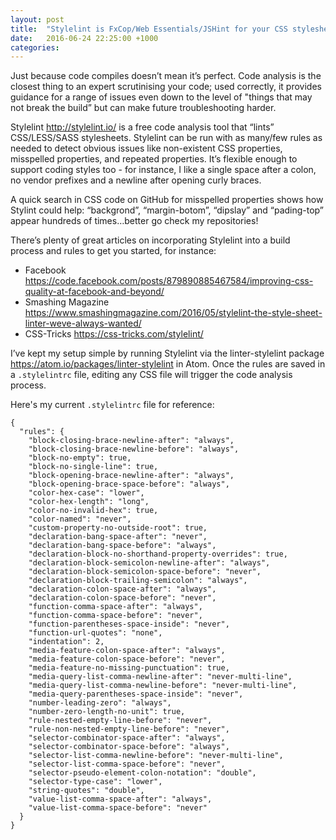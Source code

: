 ```yaml
---
layout: post
title:  "Stylelint is FxCop/Web Essentials/JSHint for your CSS stylesheets"
date:   2016-06-24 22:25:00 +1000
categories:
---
```

Just because code compiles doesn’t mean it’s perfect. Code analysis is the closest thing to an expert scrutinising your code; used correctly, it provides guidance for a range of issues even down to the level of "things that may not break the build” but can make future troubleshooting harder.

Stylelint <http://stylelint.io/> is a free code analysis tool that “lints” CSS/LESS/SASS stylesheets. Stylelint can be run with as many/few rules as needed to detect obvious issues like non-existent CSS properties, misspelled properties, and repeated properties. It’s flexible enough to support coding styles too - for instance, I like a single space after a colon, no vendor prefixes and a newline after opening curly braces.

A quick search in CSS code on GitHub for misspelled properties shows how Stylint could help: “backgrond”, “margin-botom”, “dipslay” and “pading-top” appear hundreds of times…better go check my repositories!

There’s plenty of great articles on incorporating Stylelint into a build process and rules to get you started, for instance:

* Facebook <https://code.facebook.com/posts/879890885467584/improving-css-quality-at-facebook-and-beyond/>
* Smashing Magazine <https://www.smashingmagazine.com/2016/05/stylelint-the-style-sheet-linter-weve-always-wanted/>
* CSS-Tricks <https://css-tricks.com/stylelint/>

I’ve kept my setup simple by running Stylelint via the linter-stylelint package <https://atom.io/packages/linter-stylelint> in Atom. Once the rules are saved in a `.stylelintrc` file, editing any CSS file will trigger the code analysis process.

Here's my current `.stylelintrc` file for reference:

```
{
  "rules": {
    "block-closing-brace-newline-after": "always",
    "block-closing-brace-newline-before": "always",
    "block-no-empty": true,
    "block-no-single-line": true,
    "block-opening-brace-newline-after": "always",
    "block-opening-brace-space-before": "always",
    "color-hex-case": "lower",
    "color-hex-length": "long",
    "color-no-invalid-hex": true,
    "color-named": "never",
    "custom-property-no-outside-root": true,
    "declaration-bang-space-after": "never",
    "declaration-bang-space-before": "always",
    "declaration-block-no-shorthand-property-overrides": true,
    "declaration-block-semicolon-newline-after": "always",
    "declaration-block-semicolon-space-before": "never",
    "declaration-block-trailing-semicolon": "always",
    "declaration-colon-space-after": "always",
    "declaration-colon-space-before": "never",
    "function-comma-space-after": "always",
    "function-comma-space-before": "never",
    "function-parentheses-space-inside": "never",
    "function-url-quotes": "none",
    "indentation": 2,
    "media-feature-colon-space-after": "always",
    "media-feature-colon-space-before": "never",
    "media-feature-no-missing-punctuation": true,
    "media-query-list-comma-newline-after": "never-multi-line",
    "media-query-list-comma-newline-before": "never-multi-line",
    "media-query-parentheses-space-inside": "never",
    "number-leading-zero": "always",
    "number-zero-length-no-unit": true,
    "rule-nested-empty-line-before": "never",
    "rule-non-nested-empty-line-before": "never",
    "selector-combinator-space-after": "always",
    "selector-combinator-space-before": "always",
    "selector-list-comma-newline-before": "never-multi-line",
    "selector-list-comma-space-before": "never",
    "selector-pseudo-element-colon-notation": "double",
    "selector-type-case": "lower",
    "string-quotes": "double",
    "value-list-comma-space-after": "always",
    "value-list-comma-space-before": "never"
  }
}

```
